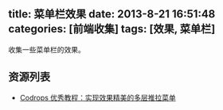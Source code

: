 title: 菜单栏效果
date: 2013-8-21 16:51:48
categories: [前端收集]
tags: [效果, 菜单栏]
---
收集一些菜单栏的效果。
<!--more-->

## 资源列表 ##
- [Codrops 优秀教程：实现效果精美的多层推拉菜单](http://www.cnblogs.com/lhb25/p/multi-level-push-menu.html)